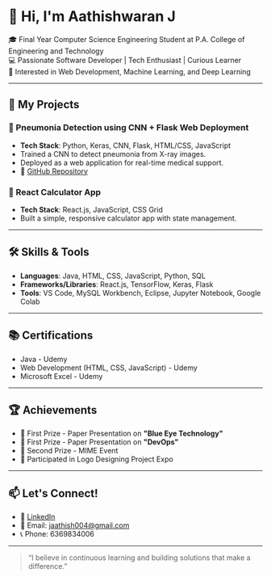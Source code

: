 # 👋 Hi, I'm Aathishwaran J

🎓 Final Year Computer Science Engineering Student at P.A. College of Engineering and Technology  
💻 Passionate Software Developer | Tech Enthusiast | Curious Learner  
📍 Interested in Web Development, Machine Learning, and Deep Learning

---

## 🚀 My Projects

### 🧠 Pneumonia Detection using CNN + Flask Web Deployment
- **Tech Stack**: Python, Keras, CNN, Flask, HTML/CSS, JavaScript
- Trained a CNN to detect pneumonia from X-ray images.
- Deployed as a web application for real-time medical support.
- 📎 [GitHub Repository](https://github.com/Aathishwaran-003/Pneumonia-Detection-Using-Convolutional-Neural-Network)

### 🧮 React Calculator App
- **Tech Stack**: React.js, JavaScript, CSS Grid
- Built a simple, responsive calculator app with state management.

---

## 🛠️ Skills & Tools

- **Languages**: Java, HTML, CSS, JavaScript, Python, SQL
- **Frameworks/Libraries**: React.js, TensorFlow, Keras, Flask
- **Tools**: VS Code, MySQL Workbench, Eclipse, Jupyter Notebook, Google Colab

---

## 📚 Certifications
- Java - Udemy  
- Web Development (HTML, CSS, JavaScript) - Udemy  
- Microsoft Excel - Udemy  

---

## 🏆 Achievements
- 🥇 First Prize - Paper Presentation on **"Blue Eye Technology"**  
- 🥇 First Prize - Paper Presentation on **"DevOps"**  
- 🥈 Second Prize - MIME Event  
- 🎨 Participated in Logo Designing Project Expo  

---

## 📫 Let's Connect!

- 🔗 [LinkedIn](https://www.linkedin.com/in/aathishwaran-j-6915932a0)
- 📧 Email: jaathish004@gmail.com
- 📞 Phone: 6369834006

---

> “I believe in continuous learning and building solutions that make a difference.”

